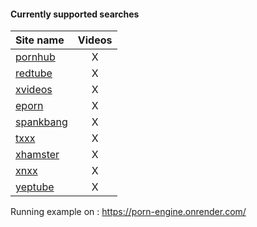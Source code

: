 #### Currently supported searches

| Site name                       | Videos |
|:--------------------------------|:------:|
| [pornhub](http://pornhub.com/)  |   X    |
| [redtube](https://redtube.com/) |   X    |
| [xvideos](http://xvideos.com/)  |   X    |
| [eporn](https://eporn.com/)     |   X    |
| [spankbang](https://spankbang.com/) | X |
| [txxx](https://txxx.com/)       |   X    |
| [xhamster](https://xhamster.com/)|  X    |
| [xnxx](https://xnxx.com/)       |   X    |
| [yeptube](https://yeptube.com/) |   X    |

Running example on : https://porn-engine.onrender.com/